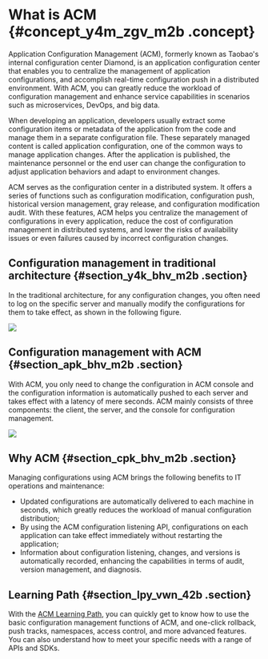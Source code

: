 # What is ACM {#concept_y4m_zgv_m2b .concept}

Application Configuration Management \(ACM\), formerly known as Taobao's internal configuration center Diamond, is an application configuration center that enables you to centralize the management of application configurations, and accomplish real-time configuration push in a distributed environment. With ACM, you can greatly reduce the workload of configuration management and enhance service capabilities in scenarios such as microservices, DevOps, and big data.

When developing an application, developers usually extract some configuration items or metadata of the application from the code and manage them in a separate configuration file. These separately managed content is called application configuration, one of the common ways to manage application changes. After the application is published, the maintenance personnel or the end user can change the configuration to adjust application behaviors and adapt to environment changes.

ACM serves as the configuration center in a distributed system. It offers a series of functions such as configuration modification, configuration push, historical version management, gray release, and configuration modification audit. With these features, ACM helps you centralize the management of configurations in every application, reduce the cost of configuration management in distributed systems, and lower the risks of availability issues or even failures caused by incorrect configuration changes.

## Configuration management in traditional architecture {#section_y4k_bhv_m2b .section}

In the traditional architecture, for any configuration changes, you often need to log on the specific server and manually modify the configurations for them to take effect, as shown in the following figure.

![](http://aliware-images.oss-cn-hangzhou.aliyuncs.com/acms/dg_config_mgmt_traditional_en.png)

## Configuration management with ACM {#section_apk_bhv_m2b .section}

With ACM, you only need to change the configuration in ACM console and the configuration information is automatically pushed to each server and takes effect with a latency of mere seconds. ACM mainly consists of three components: the client, the server, and the console for configuration management.

![](http://aliware-images.oss-cn-hangzhou.aliyuncs.com/acms/dg_config_mgmt_acm_en.png)

## Why ACM {#section_cpk_bhv_m2b .section}

Managing configurations using ACM brings the following benefits to IT operations and maintenance:

-   Updated configurations are automatically delivered to each machine in seconds, which greatly reduces the workload of manual configuration distribution;
-   By using the ACM configuration listening API, configurations on each application can take effect immediately without restarting the application;
-   Information about configuration listening, changes, and versions is automatically recorded, enhancing the capabilities in terms of audit, version management, and diagnosis.

## Learning Path {#section_lpy_vwn_42b .section}

With the [ACM Learning Path](https://www.alibabacloud.com/getting-started/learningpath/acm), you can quickly get to know how to use the basic configuration management functions of ACM, and one-click rollback, push tracks, namespaces, access control, and more advanced features. You can also understand how to meet your specific needs with a range of APIs and SDKs.

